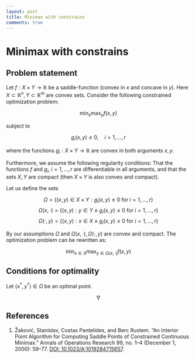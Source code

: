 ```yaml
---
layout: post
title: Minimax with constrains
comments: true
---
```

# Minimax with constrains

## Problem statement

Let $f:X\times Y\rightarrow\mathbb R$ be a saddle-function \(convex in $x$ and concave in $y$\). Here $X\subset\mathbb R^n, Y\subset\mathbb R^m$ are convex sets. Consider the following constrained optimization problem:

$$\min_x\max_y f(x,y)$$

subject to

$$g_i(x,y) \le 0,\quad i = 1,\dots,r$$

where the functions $g_i:X\times Y \rightarrow\mathbb R$ are convex in both arguments $x,y$. 

Furthermore, we assume the following regularity conditions: That the functions $f$ and $g_i$, $i=1,\dots,r$ are differentiable in all arguments, and that the sets $X,Y$ are compact \(then $X\times Y$ is also convex and compact\).

Let us define the sets

$$\Omega = \{(x,y) \in X \times Y : g_i(x,y) \le 0 \text{ for } i = 1,\dots,r\}$$
$$\Omega(x,\cdot) = \{(x,y): y \in Y \land g_i(x,y) \le 0 \text{ for } i = 1,\dots,r\}$$
$$\Omega(\cdot,y) = \{(x,y): x \in X \land g_i(x,y) \le 0 \text{ for } i = 1,\dots,r\}$$

By our assumptions $\Omega$ and $\Omega(x,\cdot),\Omega(\cdot,y)$ are convex and compact. The optimization problem can be rewritten as:

$$\min_{x\in X} \max_{y \in \Omega(x,\cdot)} f(x,y)$$


## Conditions for optimality

Let $(x^*,y^*)\in\Omega$ be an optimal point.

$$\nabla$$

## References

1. Žaković, Stanislav, Costas Pantelides, and Berc Rustem. “An Interior Point Algorithm for Computing Saddle Points of Constrained Continuous Minimax.” Annals of Operations Research 99, no. 1–4 (December 1, 2000): 59–77. [DOI: 10.1023/A:1019284715657](https://doi.org/10.1023/A:1019284715657).